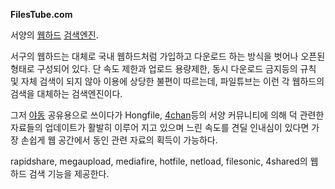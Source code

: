 **FilesTube.com**

서양의 [웹하드](%EC%9B%B9%ED%95%98%EB%93%9C.md)
[검색엔진](%EA%B2%80%EC%83%89%EC%97%94%EC%A7%84.md).

서구의 웹하드는 대체로 국내 웹하드처럼 가입하고 다운로드 하는 방식을 벗어나 오픈된 형태로 구성되어 있다. 단 속도 제한과 업로드 용량제한,
동시 다운로드 금지등의 규칙 및 자체 검색이 되지 않아 이용에 상당한 불편이 따르는데, 파일튜브는 이런 각 웹하드의 검색을 대체하는
검색엔진이다.

그저 [야동](%EC%95%BC%EB%8F%99.md) 공유용으로 쓰이다가 Hongfile, [4chan](4chan.md)등의
서양 커뮤니티에 의해 덕 관련한 자료들의 업데이트가 활발히 이루어 지고 있으며 느린 속도를 견딜 인내심이 있다면 가장 손쉽게 웹 공간에서
동인 관련 자료의 획득이 가능하다.

rapidshare, megaupload, mediafire, hotfile, netload, filesonic, 4shared의 웹하드
검색 기능을 제공한다.

